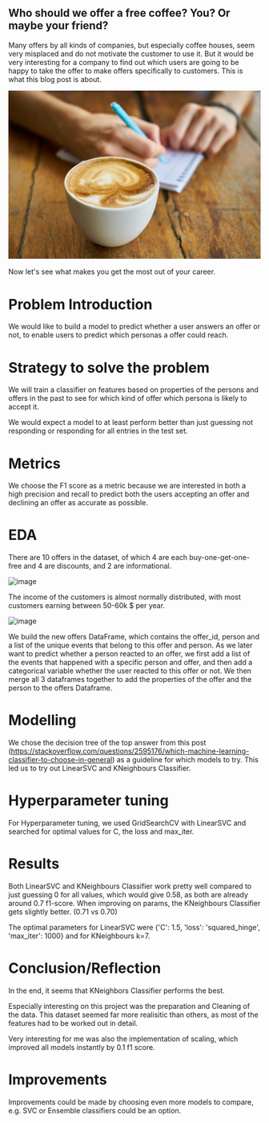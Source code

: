 ## Who should we offer a free coffee? You? Or maybe your friend?

Many offers by all kinds of companies, but especially coffee houses, seem very misplaced and do not motivate the customer to use it. 
But it would be very interesting for a company to find out which users are going to be happy to take the offer to make offers specifically to customers. This is what this blog post is about. 

![Image](coffee-2608864_1920.jpeg)

Now let's see what makes you get the most out of your career.

# Problem Introduction

We would like to build a model to predict whether a user answers an offer or not, to enable users to predict which personas a offer could reach. 

# Strategy to solve the problem

We will train a classifier on features based on properties of the persons and offers in the past to see for which kind of offer which persona is likely to accept it. 

We would expect a model to at least perform better than just guessing not responding or responding for all entries in the test set.

# Metrics

We choose the F1 score as a metric because we are interested in both a high precision and recall to predict both the users accepting an offer and declining an offer as accurate as possible.

# EDA

There are 10 offers in the dataset, of which 4 are each buy-one-get-one-free and 4 are discounts, and 2 are informational. 

![image](https://user-images.githubusercontent.com/32015957/132355242-fdebc651-07da-434a-8415-16fb9e031e6d.png)

The income of the customers is almost normally distributed, with most customers earning between 50-60k $ per year.

![image](https://user-images.githubusercontent.com/32015957/132355294-ef56b4e0-91f5-4468-a43c-cb65ef56f2c9.png)

We build the new offers DataFrame, which contains the offer_id, person and a list of the unique events that belong to this offer and person. As we later want to predict whether a person reacted to an offer, we first add a list of the events that happened with a specific person and offer, and then add a categorical variable whether the user reacted to this offer or not.
We then merge all 3 dataframes together to add the properties of the offer and the person to the offers Dataframe.

# Modelling

We chose the decision tree of the top answer from this post (https://stackoverflow.com/questions/2595176/which-machine-learning-classifier-to-choose-in-general) as a guideline for which models to try. This led us to try out LinearSVC and KNeighbours Classifier.

# Hyperparameter tuning

For Hyperparameter tuning, we used GridSearchCV with LinearSVC and searched for optimal values for C, the loss and max_iter.

# Results

Both LinearSVC and KNeighbours Classifier work pretty well compared to just guessing 0 for all values, which would give 0.58, as both are already around 0.7 f1-score. When improving on params, the KNeighbours Classifier gets slightly better. (0.71 vs 0.70)

The optimal parameters for LinearSVC were {'C': 1.5, 'loss': 'squared_hinge', 'max_iter': 1000} and for KNeighbours k=7. 

# Conclusion/Reflection

In the end, it seems that KNeighbors Classifier performs the best. 

Especially interesting on this project was the preparation and Cleaning of the data. This dataset seemed far more realisitic than others, as most of the features had to be worked out in detail.

Very interesting for me was also the implementation of scaling, which improved all models instantly by 0.1 f1 score. 

# Improvements

Improvements could be made by choosing even more models to compare, e.g. SVC or Ensemble classifiers could be an option. 
